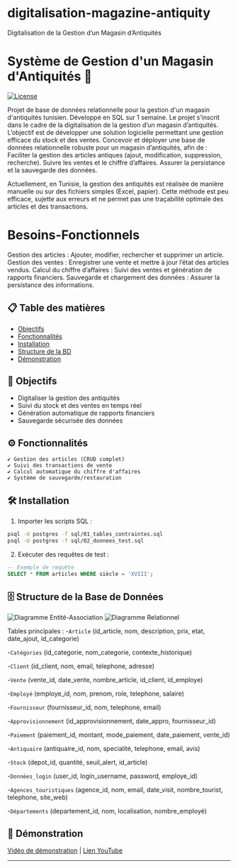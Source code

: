 # digitalisation-magazine-antiquity
 Digitalisation de la Gestion d’un Magasin d’Antiquités
# Système de Gestion d'un Magasin d'Antiquités 🏺

[![License](https://img.shields.io/badge/License-MIT-blue.svg)](LICENSE)

Projet de base de données relationnelle pour la gestion d'un magasin d'antiquités tunisien. Développé en SQL sur 1 semaine.
Le projet s’inscrit dans le cadre de la digitalisation de la gestion d’un magasin d’antiquités. L’objectif est de développer une solution logicielle permettant une gestion efficace du stock et des ventes.
Concevoir et déployer une base de données relationnelle robuste pour un magasin d’antiquités, afin de :
Faciliter la gestion des articles antiques (ajout, modification, suppression, recherche).
Suivre les ventes et le chiffre d’affaires.
Assurer la persistance et la sauvegarde des données.

Actuellement, en Tunisie, la gestion des antiquités est réalisée de manière manuelle ou sur des fichiers simples (Excel, papier). Cette méthode est peu efficace, sujette aux erreurs et ne permet pas une traçabilité optimale des articles et des transactions.

# Besoins-Fonctionnels

   Gestion des articles : Ajouter, modifier, rechercher et supprimer un article.
   Gestion des ventes : Enregistrer une vente et mettre à jour l’état des articles vendus.
   Calcul du chiffre d’affaires : Suivi des ventes et génération de rapports financiers.
   Sauvegarde et chargement des données : Assurer la persistance des informations.

   
## 📋 Table des matières
- [Objectifs](#objectifs)
- [Fonctionnalités](#fonctionnalités)
- [Installation](#installation)
- [Structure de la BD](#structure-de-la-base-de-données)
- [Démonstration](#démonstration)

## 🎯 Objectifs
- Digitaliser la gestion des antiquités
- Suivi du stock et des ventes en temps réel
- Génération automatique de rapports financiers
- Sauvegarde sécurisée des données

## ⚙️ Fonctionnalités
```plaintext
✔ Gestion des articles (CRUD complet)
✔ Suivi des transactions de vente
✔ Calcul automatique du chiffre d'affaires
✔ Système de sauvegarde/restauration
```

## 🛠 Installation
1. Importer les scripts SQL :
```bash
psql -U postgres -f sql/01_tables_contraintes.sql
psql -U postgres -f sql/02_donnees_test.sql
```

2. Exécuter des requêtes de test :
```sql
-- Exemple de requête
SELECT * FROM articles WHERE siècle = 'XVIII';
```

## 🗄 Structure de la Base de Données
![Diagramme Entité-Association](https://drive.google.com/file/d/14LWlIXXiWsu0EZHDazmG62ZAz4gVrH_m/view?usp=sharing)
![Diagramme Relationnel](https://drive.google.com/file/d/1EP9_Nzj8EUiNOBWusuESMJs-PPd8cu4U/view?usp=sharing)


Tables principales :
-`Article` (id_article, nom, description, prix, etat, date_ajout, id_categorie)

-`Catégories` (id_categorie, nom_categorie, contexte_historique)

-`Client` (id_client, nom, email, telephone, adresse)

-`Vente` (vente_id, date_vente, nombre_article, id_client, id_employe)

-`Employé` (employe_id, nom, prenom, role, telephone, salaire)

-`Fournisseur` (fournisseur_id, nom, telephone, email)

-`Approvisionnement` (id_approvisionnement, date_appro, fournisseur_id)

-`Paiement` (paiement_id, montant, mode_paiement, date_paiement, vente_id)

-`Antiquaire` (antiquaire_id, nom, specialité, telephone, email, avis)

-`Stock` (depot_id, quantité, seuil_alert, id_article)

-`Données_login` (user_id, login_username, password, employe_id)

-`Agences_touristiques` (agence_id, nom, email, date_visit, nombre_tourist, telephone, site_web)

-`Départements` (departement_id, nom, localisation, nombre_employé)



## 🎥 Démonstration
[Vidéo de démonstration](media/demo_video.mp4) | [Lien YouTube]([https://youtu.be/...](https://youtu.be/mD_l018JPVQ))

---
